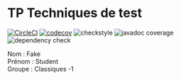 # TP Techniques de test

[![CircleCI](https://circleci.com/gh/FakeCERIStudent/techniques_de_test/tree/main.svg?style=svg)](https://circleci.com/gh/FakeCERIStudent/techniques_de_test/tree/main)
[![codecov](https://codecov.io/gh/FakeCERIStudent/techniques_de_test/branch/main/graph/badge.svg?token=5NQ6YAICAT)](https://codecov.io/gh/FakeCERIStudent/techniques_de_test)
![checkstyle](https://gist.githubusercontent.com/FakeCERIStudent/c4a382759d0291e9906f87fb85b1d3f8/raw/checkstyle-result.svg)
![javadoc coverage](https://gist.githubusercontent.com/FakeCERIStudent/c4a382759d0291e9906f87fb85b1d3f8/raw/javadoc_coverage.svg)
![dependency check](https://gist.githubusercontent.com/FakeCERIStudent/c4a382759d0291e9906f87fb85b1d3f8/raw/dependency_check.svg)

Nom : Fake  
Prénom : Student  
Groupe  : Classiques -1  
